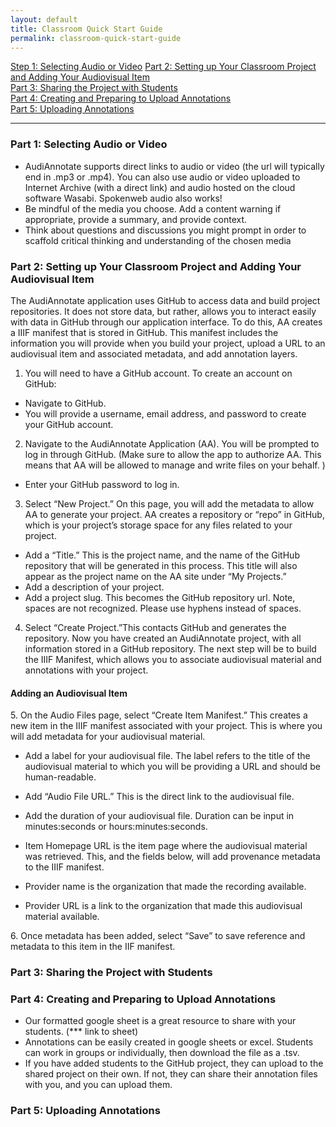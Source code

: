 ```yaml
---
layout: default
title: Classroom Quick Start Guide
permalink: classroom-quick-start-guide
---
```

<!-- Add an essay or interpretive material below this line,
using HTML or markdown.  Do not modify this file above this line -->
[Step 1: Selecting Audio or Video](#one)
[Part 2: Setting up Your Classroom Project and Adding Your Audiovisual Item](#two)  
[Part 3: Sharing the Project with Students](#three)  
[Part 4: Creating and Preparing to Upload Annotations](#four)  
[Part 5: Uploading Annotations](#five)  

---

### Part 1: Selecting Audio or Video <a name="one"></a>
- AudiAnnotate supports direct links to audio or video (the url will typically end in .mp3 or .mp4). You can also use audio or video uploaded to Internet Archive (with a direct link) and audio hosted on the cloud software Wasabi. Spokenweb audio also works!
- Be mindful of the media you choose. Add a content warning if appropriate, provide a summary, and provide context.
- Think about questions and discussions you might prompt in order to scaffold critical thinking and understanding of the chosen media


### Part 2: Setting up Your Classroom Project and Adding Your Audiovisual Item <a name="two"></a>

The AudiAnnotate application uses GitHub to access data and build project repositories. It does not store data, but rather, allows you to interact easily with data in GitHub through our application interface. To do this, AA creates a IIIF manifest that is stored in GitHub. This manifest includes the information you will provide when you build your project, upload a URL to an audiovisual item and associated metadata, and add annotation layers.

1. You will need to have a GitHub account. To create an account on GitHub:
- Navigate to GitHub.
- You will provide a username, email address, and password to create your GitHub account.

2. Navigate to the AudiAnnotate Application (AA).
You will be prompted to log in through GitHub. (Make sure to allow the app to authorize AA. This means that AA will be allowed to manage and write files on your behalf. )
- Enter your GitHub password to log in.
3. Select “New Project.” On this page, you will add the metadata to allow AA to generate your project. AA creates a repository or “repo” in GitHub, which is your project’s storage space for any files related to your project.
- Add a “Title.” This is the project name, and the name of the GitHub repository that will be generated in this process. This title will also appear as the project name on the AA site under “My Projects.”
- Add a description of your project.
- Add a project slug. This becomes the GitHub repository url. Note, spaces are not recognized. Please use hyphens instead of spaces.
4. Select “Create Project.”This contacts GitHub and generates the repository. Now you have created an AudiAnnotate project, with all information stored in a GitHub repository. The next step will be to build the IIIF Manifest, which allows you to associate audiovisual material and annotations with your project.

#### Adding an Audiovisual Item
 5\. On the Audio Files page, select “Create Item Manifest.” This creates a new item in the IIIF manifest associated with your project. This is where you will add metadata for your audiovisual material.
 
- Add a label for your audiovisual file. The label refers to the title of the audiovisual material to which you will be providing a URL and should be human-readable.
    
- Add “Audio File URL.” This is the direct link to the audiovisual file.
    
 - Add the duration of your audiovisual file. Duration can be input in minutes:seconds or hours:minutes:seconds. 
    
 - Item Homepage URL is the item page where the audiovisual material was retrieved. This, and the fields below, will add provenance metadata to the IIIF manifest.
    
 - Provider name is the organization that made the recording available.
    
 - Provider URL is a link to the organization that made this audiovisual material available.
    

 6\. Once metadata has been added, select “Save” to save reference and metadata to this item in the IIF manifest.
 
 
 ### Part 3: Sharing the Project with Students <a name="three"></a>
 
 ### Part 4: Creating and Preparing to Upload Annotations <a name="four"></a>
 - Our formatted google sheet is a great resource to share with your students. (*** link to sheet)
 - Annotations can be easily created in google sheets or excel. Students can work in groups or individually, then download the file as a .tsv. 
 - If you have added students to the GitHub project, they can upload to the shared project on their own. If not, they can share their annotation files with you, and you can upload them. 
 
 ### Part 5: Uploading Annotations <a name="five"></a>
 
